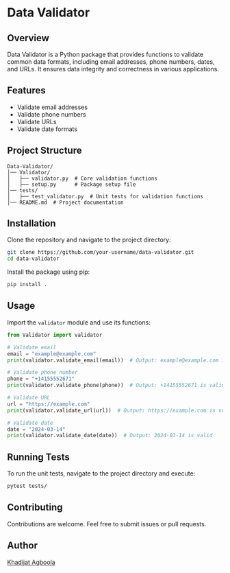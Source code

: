 # Data Validator

## Overview
Data Validator is a Python package that provides functions to validate common data formats, including email addresses, phone numbers, dates, and URLs. It ensures data integrity and correctness in various applications.

## Features
- Validate email addresses
- Validate phone numbers
- Validate URLs
- Validate date formats

## Project Structure
```
Data-Validator/
│── Validator/
│   ├── validator.py  # Core validation functions
│   ├── setup.py      # Package setup file
│── tests/
│   ├── test_validator.py  # Unit tests for validation functions
│── README.md  # Project documentation
```

## Installation
Clone the repository and navigate to the project directory:
```sh
git clone https://github.com/your-username/data-validator.git
cd data-validator
```
Install the package using pip:
```sh
pip install .
```

## Usage
Import the `validator` module and use its functions:
```python
from Validator import validator

# Validate email
email = "example@example.com"
print(validator.validate_email(email))  # Output: example@example.com is valid

# Validate phone number
phone = "+14155552671"
print(validator.validate_phone(phone))  # Output: +14155552671 is valid

# Validate URL
url = "https://example.com"
print(validator.validate_url(url))  # Output: https://example.com is valid

# Validate date
date = "2024-03-14"
print(validator.validate_date(date))  # Output: 2024-03-14 is valid
```

## Running Tests
To run the unit tests, navigate to the project directory and execute:
```sh
pytest tests/
```

## Contributing
Contributions are welcome. Feel free to submit issues or pull requests.


## Author
[Khadijat Agboola](https://github.com/khadijah-agboola)

